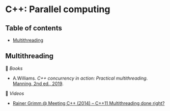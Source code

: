 # C++: Parallel computing

## Table of contents

* [Multithreading](#multithreading)

## Multithreading

:book: *Books*

* A.Williams. *C++ concurrency in action: Practical multithreading*. [Manning, 2nd ed., 2019](https://www.manning.com/books/c-plus-plus-concurrency-in-action-second-edition).


:movie_camera: *Videos*

* [Rainer Grimm @ Meeting C++ (2014) &ndash; C++11 Multithreading done right?](https://www.youtube.com/watch?v=paK38WAq8WY)
